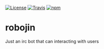 [![License](https://img.shields.io/badge/license-MIT-blue.svg?style=flat-square)](https://opensource.org/licenses/MIT)
[![Travis](https://img.shields.io/badge/build-passing-brightgreen.svg?style=flat-square)](https://travis-ci.org/lowsprofile/robojin)
[![npm](https://img.shields.io/badge/npm-v0.0.1-orange.svg?style=flat-square)](https://www.npmjs.com/package/~lowsprofile/robojin)
# robojin
Just an irc bot that can interacting with users
